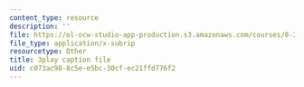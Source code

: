 ```yaml
---
content_type: resource
description: ''
file: https://ol-ocw-studio-app-production.s3.amazonaws.com/courses/8-286-the-early-universe-fall-2013/c073ac988c5ee5bc30cfec21ffd776f2_PK1KNojfvMQ.srt
file_type: application/x-subrip
resourcetype: Other
title: 3play caption file
uid: c073ac98-8c5e-e5bc-30cf-ec21ffd776f2
---
```

